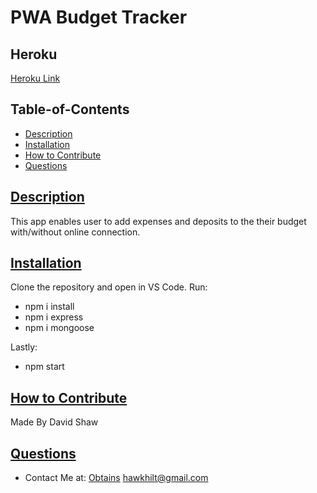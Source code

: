 # PWA Budget Tracker

## Heroku
[Heroku Link](https://dudley-hockey-47391.herokuapp.com/)

## Table-of-Contents
  * [Description](#description)
  * [Installation](#installation)
  * [How to Contribute](#how-to-contribute)
  * [Questions](#questions)
  
  ## [Description](#table-of-contents)
  This app enables user to add expenses and deposits to the their budget with/without online connection.

  ## [Installation](#table-of-contents)
  Clone the repository and open in VS Code.
  Run:
  * npm i install
  * npm i express
  * npm i mongoose

  Lastly:
  * npm start

  ## [How to Contribute](#table-of-contents)
  Made By David Shaw

  ## [Questions](#table-of-contents)
  * Contact Me at:
  [Obtains](https://github.com/Obtains)
  hawkhilt@gmail.com